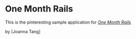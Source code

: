 # One Month Rails

This is the pinteresting sample application for 
[*One Month Rails*](http://onemonthrails.com)

by [Joanna Tang]